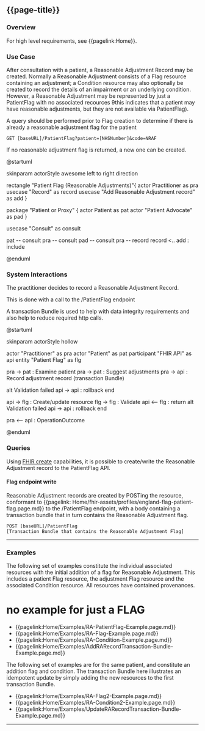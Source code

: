 ## {{page-title}}
### Overview

For high level requirements, see {{pagelink:Home}}.

### Use Case

After consultation with a patient, a Reasonable Adjustment Record may be created.  Normally a Reasonable Adjustment consists of a Flag resource containing an adjustment; a Condition resource may also optionally be created to record the details of an impairment or an underlying condition. However, a Reasonable Adjustment may be represented by just a PatientFlag with no associated recources 9this indicates that a patient may have reasonable adjustments, but they are not available via PatientFlag).

A query should be performed prior to Flag creation to determine if there is already a reasonable adjustment flag for the patient

```
GET [baseURL]/PatientFlag?patient=[NHSNumber]&code=NRAF

```
If no reasonable adjustment flag is returned, a new one can be created.

<plantuml>
@startuml

skinparam actorStyle awesome
left to right direction

rectangle "Patient Flag (Reasonable Adjustments)"{
actor Practitioner as pra
usecase "Record" as record
usecase "Add Reasonable Adjustment record" as add
}


package "Patient or Proxy" {
  actor Patient as pat
  actor "Patient Advocate" as pad
}

usecase "Consult" as consult

pat -- consult
pra -- consult
pad -- consult
pra -- record
record <.. add : include

@enduml
</plantuml>

### System Interactions

The practitioner decides to record a Reasonable Adjustment Record.  

This is done with a call to the /PatientFlag endpoint

A transaction Bundle is used to help with data integrity requirements and also help to reduce required http calls.

<plantuml>
@startuml

skinparam actorStyle hollow

actor        "Practitioner"     as pra
actor        "Patient"          as pat
participant  "FHIR API"         as api
entity       "Patient Flag"     as flg

pra ->  pat : Examine patient
pra ->  pat : Suggest adjustments
pra ->  api : Record adjustment record (transaction Bundle)

alt Validation failed
  api -> api : rollback
end

api ->  flg : Create/update resource
flg ->  flg : Validate
api <-- flg : return
alt Validation failed
  api -> api : rollback
end

pra <-- api : OperationOutcome

@enduml
</plantuml>

### Queries

Using [FHIR create](http://hl7.org/fhir/r4/http.html#create) capabilities, it is possible to create/write the Reasonable Adjustment record to the PatientFlag API.

#### Flag endpoint write

Reasonable Adjustment records are created by POSTing the resource, conformant to {{pagelink: Home/fhir-assets/profiles/england-flag-patient-flag.page.md}} to the /PatientFlag endpoint, with a body containing a transaction bundle that in turn contains the Reasonable Adjustment flag.

```
POST [baseURL]/PatientFlag
[Transaction Bundle that contains the Reasonable Adjustment Flag]

```

---

### Examples

The following set of examples constitute the individual associated resources with the initial addition of a flag for Reasonable Adjustment.  This includes a patient Flag resource, the adjustment Flag resource and the associated Condition resource.  All resources have contained provenances.

# no example for just a FLAG

* {{pagelink:Home/Examples/RA-PatientFlag-Example.page.md}}
* {{pagelink:Home/Examples/RA-Flag-Example.page.md}}
* {{pagelink:Home/Examples/RA-Condition-Example.page.md}}
* {{pagelink:Home/Examples/AddRARecordTransaction-Bundle-Example.page.md}}

The following set of examples are for the same patient, and constitute an addition flag and condition.  The transaction Bundle here illustrates an idempotent update by simply adding the new resources to the first transaction Bundle.

* {{pagelink:Home/Examples/RA-Flag2-Example.page.md}}
* {{pagelink:Home/Examples/RA-Condition2-Example.page.md}}
* {{pagelink:Home/Examples/UpdateRARecordTransaction-Bundle-Example.page.md}}

---
